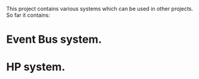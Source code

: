This project contains various systems which can be used in other projects. So far it contains:

# Event Bus system.

# HP system.
